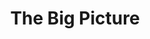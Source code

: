 ---
title:			"The Big Picture"
slug:			the-big-picture
src:			/template-overviews/the-big-picture
categories:		template landing-pages portfolios unstyled
description:	"An artistic, full page image background Bootstrap template with a fixed bottom navigation bar."
bump:			"A starter portfolio template."
img-src:		/img/templates/the-big-picture.jpg
img-desc:		"Free Bootstrap Portfolio Template"
layout:			template-overview

meta-title: "The Big Picture - Full Page Image Bootstrap Template"
meta-description: "An artistic, full page image background Bootstrap template with a fixed bottom navigation bar. All Start Bootstrap templates are free to download and open source."

features:
  - Responsive, fixed bottom navigation bar
  - Full page background image

long-description: "The Big Picture is an artistic, full screen background image template with a fixed bottom footer."

alt-version:		"no"
user-version:		"no"

redirect_from:
  - /the-big-picture/
  - /the-big-picture.php/
  - /the-big-picture.html/
  - /templates/the-big-picture.html/
  - /downloads/the-big-picture.zip/
---